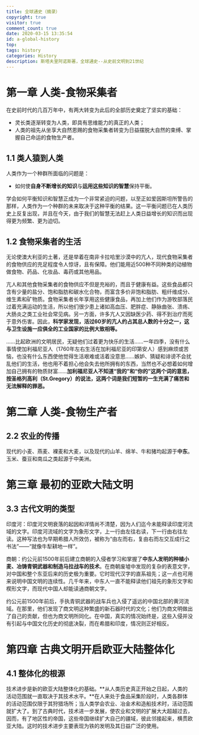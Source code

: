 ```yaml
---
title: 全球通史（摘录）
copyright: true
visitor: true
comment_count: true
date: 2020-03-15 13:35:54
id: a-global-history
top:
tags: history
categories: History
description: 斯塔夫里阿诺斯著，全球通史--从史前文明到21世纪
---
```


# 第一章 人类-食物采集者

在史前时代的几百万年中，有两大转变为此后的全部历史奠定了坚实的基础：

* 灵长类逐渐转变为人类，即具有思维能力的真正的人类；
* 人类的祖先从坐享大自然恩赐的食物采集者转变为日益摆脱大自然的束缚、掌握自己命运的食物生产者。

## 1.1 类人猿到人类

人类作为一个种群所面临的问题是：

* 如何使**自身不断增长的知识**与**运用这些知识的智慧**保持平衡。

学会如何平衡知识和智慧正成为一个非常紧迫的问题，以至正如爱因斯坦所警告的那样，人类作为一个种群的未来取决于这种平衡的结果。这一平衡问题已在人类历史上反复出现，并且在今天，由于我们的智慧无法赶上人类日益增长的知识而出现得更为频繁、更为迫切。

## 1.2 食物采集者的生活

无论使澳大利亚的土著，还是举着在南非卡拉哈里沙漠中的亢人，现代食物采集者的食物供应的充足程度令人惊讶，且有保障。他们能用近500种不同种类的动植物做食物、药品、化妆品、毒药或其他用品。

亢人和其他食物采集者的食物供应不但是充裕的，而且于健康有益。这些食品都只含有少量的盐分、饱和脂肪和碳水化合物，而富含多价非饱和脂肪、粗纤维成分、维生素和矿物质。食物采集者长年享用这些健康食品，再加上他们作为游牧部落民过着充满运动的生活，所以他们很少患上诸如高血压、肥胖症、静脉曲张、溃疡、大肠炎之类工业社会常见病。另一方面，许多亢人又因缺医少药、得不到治疗而死于意外伤害。因此，**科学家发现，活过60岁的亢人约占其总人数的十分之一，这与卫生设施一应俱全的工业国家的比例大致相等。**

……比起欧洲的文明居民，无疑他们过着更为快乐的生活……一年四季，没有什么事情使加利福尼亚人（1760年左右生活在加利福尼亚的印第安人）感到麻烦或苦恼，也没有什么东西使他觉得生活艰难或活着没意思……嫉妒、猜疑和诽谤不会扰乱他们的生活，他也用不着担心他会失去他所拥有的东西，当然也不必想着如何增加自己拥有的物质财富……**加利福尼亚人不知道“我的”和“你的”这两个词的意思，按圣格列高利（St.Gregory）的说法，这两个词是我们短暂的一生充满了痛苦和无法解释的罪恶。**

# 第二章 人类-食物生产者 

## 2.2 农业的传播

现代的小麦、燕麦、裸麦和大麦，以及现代的山羊、绵羊、牛和猪均起源于**中东**。玉米、蚕豆和南瓜之类起源于中美洲。

# 第三章 最初的亚欧大陆文明

## 3.3 古代文明的类型

印度河：印度河文明衰落的起因和详情尚不清楚，因为人们迄今未能释读印度河流域的文字。印度河流域的文字为象形文字，上一行由左往右读，下一行由右往左读。这种写法也为早期希腊人所效仿，被称为“由左而右，复由右而左交互成行之书法”——“就像牛犁耕地一样”。

商朝：约公元前1500年前后建立商朝的入侵者学习和掌握了**中东人发明的种植小麦、冶铸青铜武器和制造马拉战车的技术**。在商朝废墟中发现的复杂的表意文字，对中国和整个东亚后来的历史极为重要。它时现代汉字的直系祖先；这一点也可用来说明中国文明的连续性。几千年来，中东人一直不能释读他们祖先的象形文字和楔形文字，而现代中国人却能读通商朝文字。

约公元前1500年前后，手执青铜武器的战车兵也入侵了遥远的中国北部的黄河流域。在那里，他们发现了商文明这种繁盛的新石器时代的文化；他们为商文明做出了自己的贡献，但也为商文明所同化。在中国，真实的情况始终是，这些入侵并没有引起与中国文化历史的彻底决裂，而在希腊和印度，情况则正好相反。

# 第四章 古典文明开启欧亚大陆整体化

## 4.1 整体化的根源

技术进步是新的欧亚大陆整体化的基础。**从人类历史真正开始之日起，人类的活动范围就一直取决于其技术水平。**在人来处于食品采集阶段时，人类各群体的活动范围仅限于其狩猎场所；当人类学会农业、冶金术和造船技术时，活动范围就扩大了。到了古典时代，技术进一步发展，使农业和文明的扩展大大超越过去，因而，有了地区性的帝国，这些帝国继续扩大自己的疆域，彼此邻接起来，横贯欧亚大陆。这时的技术进步主要表现为铁的发明及其日益广泛的使用。

